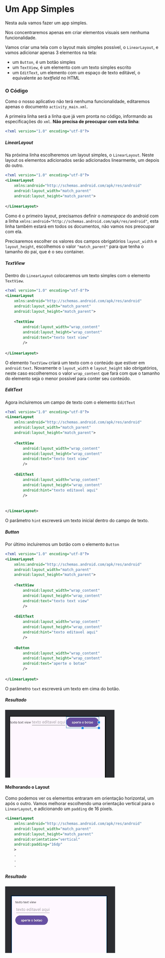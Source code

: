 # Um App Simples

Nesta aula vamos fazer um app simples.

Nos concentraremos apenas em criar elementos visuais sem nenhuma funcionalidade.

Vamos criar uma tela com o layout mais simples possível, o `LinearLayout`, e vamos adicionar apenas 3 elementos na tela: 
- um `Button`, é um botão simples
- um `TextView`, é um elemento com um texto simples escrito
- um `EditText`, um elemento com um espaço de texto editável, o equivalente ao *textfield* no HTML

### O Código

Como o nosso aplicativo não terá nenhuma funcionalidade, editaremos apenas o documento `activity_main.xml`.

A primeira linha será a linha que já vem pronta no código, informando as especificações do `xml`. **Não precisa de preocupar com esta linha**:

```xml
<?xml version="1.0" encoding="utf-8"?>
```


##### LinearLayout

Na próxima linha escolheremos um layout simples, o `LinearLayout`. 
Neste layout os elementos adicionados serão adicionados linearmente, um depois do outro.

```xml
<?xml version="1.0" encoding="utf-8"?>
<LinearLayout
    xmlns:android="http://schemas.android.com/apk/res/android"
    android:layout_width="match_parent"
    android:layout_height="match_parent">

</LinearLayout>
```

Como é o primeiro layout, precisamos definir o *namespace* do android com a linha `xmlns:android="http://schemas.android.com/apk/res/android"`, esta linha também estará em todos os documentos, não vamos nos preocupar com ela.

Precisaremos escolher os valores dos campos obrigatórios `layout_width` e `layout_height`, escolhemos o valor `"match_parent"` para que tenha o tamanho do pai, que é o seu container.


##### TextView


Dentro do `LinearLayout` colocaremos um texto simples com o elemento `TextView`.

```xml
<?xml version="1.0" encoding="utf-8"?>
<LinearLayout
    xmlns:android="http://schemas.android.com/apk/res/android"
    android:layout_width="match_parent"
    android:layout_height="match_parent">

    <TextView
        android:layout_width="wrap_content"
        android:layout_height="wrap_content"
        android:text="texto text view"
        />

</LinearLayout>
```

O elemento `TextView` criará um texto com o conteúdo que estiver em `android:text`. Novamente o `layout_width` e `layout_height` são obrigatórios, neste caso escolheremos o valor `wrap_content` que fará com que o tamanho do elemento seja o menor possível para conter seu conteúdo.





##### EditText

Agora incluiremos um campo de texto com o elemento `EditText`


```xml
<?xml version="1.0" encoding="utf-8"?>
<LinearLayout
    xmlns:android="http://schemas.android.com/apk/res/android"
    android:layout_width="match_parent"
    android:layout_height="match_parent">

    <TextView
        android:layout_width="wrap_content"
        android:layout_height="wrap_content"
        android:text="texto text view"
        />
    
    <EditText
        android:layout_width="wrap_content"
        android:layout_height="wrap_content"
        android:hint="texto editavel aqui"
        />


</LinearLayout>
```

O parâmetro `hint` escreverá um texto inicial dentro do campo de texto.



##### Button

Por último incluiremos um botão com o elemento `Button`

```xml
<?xml version="1.0" encoding="utf-8"?>
<LinearLayout
    xmlns:android="http://schemas.android.com/apk/res/android"
    android:layout_width="match_parent"
    android:layout_height="match_parent">

    <TextView
        android:layout_width="wrap_content"
        android:layout_height="wrap_content"
        android:text="texto text view"
        />
    
    <EditText
        android:layout_width="wrap_content"
        android:layout_height="wrap_content"
        android:hint="texto editavel aqui"
        />

    <Button
        android:layout_width="wrap_content"
        android:layout_height="wrap_content"
        android:text="aperte o botao"
        />

</LinearLayout>
```

O parâmetro `text` escreverá um texto em cima do botão.


##### Resultado

![](tela_01.jpeg)

#### Melhorando o Layout

Como podemos ver os elementos entraram em orientação horizontal, um após o outro. Vamos melhorar escolhendo uma orientação vertical para o `LinearLayout`, e adicionando um `padding` de 16 pixels.


```xml
<LinearLayout
    xmlns:android="http://schemas.android.com/apk/res/android"
    android:layout_width="match_parent"
    android:layout_height="match_parent"
    android:orientation="vertical"
    android:padding="16dp"
    >
    .
    .
    .
``` 

##### Resultado

![](tela_02.jpeg)

